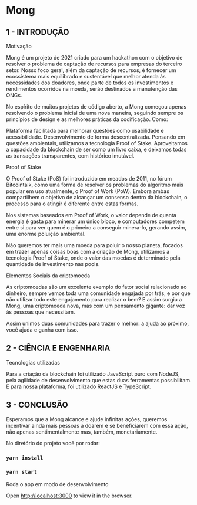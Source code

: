 # Mong

## 1 - INTRODUÇÃO

Motivação

Mong é um projeto de 2021 criado para um hackathon com o objetivo de resolver o problema de captação de recursos para empresas do terceiro setor. Nosso foco geral, além da captação de recursos, é fornecer um ecossistema mais equilibrado e sustentável que melhor atenda às necessidades dos doadores, onde parte de todos os investimentos e rendimentos ocorridos na moeda, serão destinados a manutenção das ONGs.

No espírito de muitos projetos de código aberto, a Mong começou apenas resolvendo o problema inicial de uma nova maneira, seguindo sempre os princípios de design e as melhores práticas da codificação. Como:

Plataforma facilitada para melhorar questões como usabilidade e acessibilidade.
Desenvolvimento de forma descentralizada.
Pensando em questões ambientais, utilizamos a tecnologia Proof of Stake.
Aproveitamos a capacidade da blockchain de ser como um livro caixa, e deixamos todas as transações transparentes, com histórico imutável.



Proof of Stake

O Proof of Stake (PoS) foi introduzido em meados de 2011, no fórum Bitcointalk, como uma forma de resolver os problemas do algoritmo mais popular em uso atualmente, o Proof of Work (PoW). Embora ambas compartilhem o objetivo de alcançar um consenso dentro da blockchain, o processo para o atingir é diferente entre estas formas.

Nos sistemas baseados em Proof of Work, o valor depende de quanta energia é gasta para minerar um único bloco, e computadores competem entre si para ver quem é o primeiro a conseguir minera-lo, gerando assim, uma enorme poluição ambiental.

Não queremos ter mais uma moeda para poluir o nosso planeta, focados em trazer apenas coisas boas com a criação de Mong, utilizamos a tecnologia Proof of Stake, onde o valor das moedas é determinado pela quantidade de investimento nas pools.



Elementos Sociais da criptomoeda

As criptomoedas são um excelente exemplo do fator social relacionado ao dinheiro, sempre vemos toda uma comunidade engajada por trás, e por que não utilizar todo este engajamento para realizar o bem? E assim surgiu a Mong, uma criptomoeda nova, mas com um pensamento gigante: dar voz às pessoas que necessitam.

Assim unimos duas comunidades para trazer o melhor: a ajuda ao próximo, você ajuda e ganha com isso.



## 2 - CIÊNCIA E ENGENHARIA



Tecnologias utilizadas

Para a criação da blockchain foi utilizado JavaScript puro com NodeJS, pela agilidade de desenvolvimento que estas duas ferramentas possibilitam. E para nossa plataforma, foi utilizado ReactJS e TypeScript.



## 3 - CONCLUSÃO

Esperamos que a Mong alcance e ajude infinitas ações, queremos incentivar ainda mais pessoas a doarem e se beneficiarem com essa ação, não apenas sentimentalmente mas, também, monetariamente.


No diretório do projeto você por rodar:

### `yarn install`
### `yarn start`

Roda o app em modo de desenvolvimento

Open [http://localhost:3000](http://localhost:3000) to view it in the browser.
